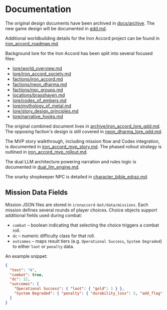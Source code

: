 # Documentation

The original design documents have been archived in [docs/archive](archive/).
The new game design will be documented in [gdd.md](gdd.md).

Additional worldbuilding details for the Iron Accord project can be found in
[iron_accord_roadmap.md](iron_accord_roadmap.md).

Background lore for the Iron Accord has been split into several focused files:
- [lore/world_overview.md](lore/world_overview.md)
- [lore/iron_accord_society.md](lore/iron_accord_society.md)
- [factions/iron_accord.md](factions/iron_accord.md)
- [factions/neon_dharma.md](factions/neon_dharma.md)
- [factions/npc_groups.md](factions/npc_groups.md)
- [locations/brasshaven.md](locations/brasshaven.md)
- [lore/codex_of_embers.md](lore/codex_of_embers.md)
- [lore/mythology_of_metal.md](lore/mythology_of_metal.md)
- [lore/story_design_principles.md](lore/story_design_principles.md)
- [lore/narrative_hooks.md](lore/narrative_hooks.md)

The original combined document lives in
[archive/iron_accord_lore_gdd.md](archive/iron_accord_lore_gdd.md). The
opposing faction's design is still covered in
[neon_dharma_lore_gdd.md](neon_dharma_lore_gdd.md).

The MVP story walkthrough, including mission flow and Codex integration, is
documented in [iron_accord_mvp_story.md](iron_accord_mvp_story.md).
The phased rollout strategy is outlined in [iron_accord_mvp_rollout.md](iron_accord_mvp_rollout.md).

The dual LLM architecture powering narration and rules logic is documented in [dual_llm_engine.md](dual_llm_engine.md).

The snarky shopkeeper NPC is detailed in [character_bible_edraz.md](character_bible_edraz.md).


## Mission Data Fields

Mission JSON files are stored in `ironaccord-bot/data/missions`. Each mission defines several rounds of player choices. Choice objects support additional fields used during combat:

- `combat` – boolean indicating that selecting the choice triggers a combat roll.
- `dc` – numeric difficulty class for that roll.
- `outcomes` – maps result tiers (e.g. `Operational Success`, `System Degraded`) to either `loot` or `penalty` data.

An example snippet:

```json
{
  "text": "A",
  "combat": true,
  "dc": 12,
  "outcomes": {
    "Operational Success": { "loot": { "gold": 1 } },
    "System Degraded": { "penalty": { "durability_loss": 5, "add_flag": "Injured" } }
  }
}
```
